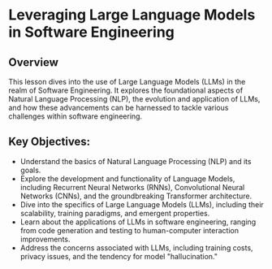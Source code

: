 # Leveraging Large Language Models in Software Engineering
## Overview
This lesson dives into the use of Large Language Models (LLMs) in the realm of Software Engineering. It explores the foundational aspects of Natural Language Processing (NLP), the evolution and application of LLMs, and how these advancements can be harnessed to tackle various challenges within software engineering.

## Key Objectives:
- Understand the basics of Natural Language Processing (NLP) and its goals.
- Explore the development and functionality of Language Models, including Recurrent Neural Networks (RNNs), Convolutional Neural Networks (CNNs), and the groundbreaking Transformer architecture.
- Dive into the specifics of Large Language Models (LLMs), including their scalability, training paradigms, and emergent properties.
- Learn about the applications of LLMs in software engineering, ranging from code generation and testing to human-computer interaction improvements.
- Address the concerns associated with LLMs, including training costs, privacy issues, and the tendency for model "hallucination."
